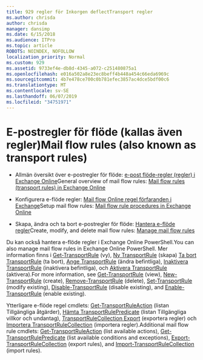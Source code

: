 ```yaml
---
title: 929 regler för Inkorgen deflectTransport regler
ms.author: chrisda
author: chrisda
manager: dansimp
ms.date: 6/15/2018
ms.audience: ITPro
ms.topic: article
ROBOTS: NOINDEX, NOFOLLOW
localization_priority: Normal
ms.custom: 929
ms.assetid: 9733ef4e-db8d-4345-a072-c251480875a1
ms.openlocfilehash: e016a502a8e23ec8beff4b448a454c66eda6969c
ms.sourcegitcommit: 4b7e478ce700c0b781efec3857ac4dce5bdf00c6
ms.translationtype: MT
ms.contentlocale: sv-SE
ms.lasthandoff: 06/07/2019
ms.locfileid: "34751971"
---
```

# <a name="mail-flow-rules-also-known-as-transport-rules"></a><span data-ttu-id="d96a8-102">E-postregler för flöde (kallas även regler)</span><span class="sxs-lookup"><span data-stu-id="d96a8-102">Mail flow rules (also known as transport rules)</span></span>

- <span data-ttu-id="d96a8-103">Allmän översikt över e-postregler för flöde: [e-post flöde-regler (regler) i Exchange Online](https://technet.microsoft.com/library/jj919238.aspx)</span><span class="sxs-lookup"><span data-stu-id="d96a8-103">General overview of mail flow rules: [Mail flow rules (transport rules) in Exchange Online](https://technet.microsoft.com/library/jj919238.aspx)</span></span>

- <span data-ttu-id="d96a8-104">Konfigurera e-flöde regler: [Mail flow Online regel förfaranden i Exchange](https://technet.microsoft.com/library/dn600436.aspx)</span><span class="sxs-lookup"><span data-stu-id="d96a8-104">Setup mail flow rules: [Mail flow rule procedures in Exchange Online](https://technet.microsoft.com/library/dn600436.aspx)</span></span>

- <span data-ttu-id="d96a8-105">Skapa, ändra och ta bort e-postregler för flöde: [Hantera e-flöde regler](https://technet.microsoft.com/library/jj657505.aspx)</span><span class="sxs-lookup"><span data-stu-id="d96a8-105">Create, modify, and delete mail flow rules: [Manage mail flow rules](https://technet.microsoft.com/library/jj657505.aspx)</span></span>

<span data-ttu-id="d96a8-106">Du kan också hantera e-flöde regler i Exchange Online PowerShell.</span><span class="sxs-lookup"><span data-stu-id="d96a8-106">You can also manage mail flow rules in Exchange Online PowerShell.</span></span> <span data-ttu-id="d96a8-107">Mer information finns i [Get-TransportRule](https://docs.microsoft.com/powershell/module/exchange/policy-and-compliance/get-transportrule) (vy), [Ny TransportRule](https://docs.microsoft.com/powershell/module/exchange/policy-and-compliance/new-transportrule) (skapa) [Ta bort TransportRule](https://docs.microsoft.com/powershell/module/exchange/policy-and-compliance/remove-transportrule) (ta bort), [Ange TransportRule](https://docs.microsoft.com/powershell/module/exchange/policy-and-compliance/set-transportrule) (ändra befintliga), [Inaktivera TransportRule](https://docs.microsoft.com/powershell/module/exchange/policy-and-compliance/disable-transportrule) (inaktivera befintliga), och [Aktivera TransportRule](https://docs.microsoft.com/powershell/module/exchange/policy-and-compliance/enable-transportrule) (aktivera).</span><span class="sxs-lookup"><span data-stu-id="d96a8-107">For more information, see [Get-TransportRule](https://docs.microsoft.com/powershell/module/exchange/policy-and-compliance/get-transportrule) (view), [New-TransportRule](https://docs.microsoft.com/powershell/module/exchange/policy-and-compliance/new-transportrule) (create), [Remove-TransportRule](https://docs.microsoft.com/powershell/module/exchange/policy-and-compliance/remove-transportrule) (delete), [Set-TransportRule](https://docs.microsoft.com/powershell/module/exchange/policy-and-compliance/set-transportrule) (modify existing), [Disable-TransportRule](https://docs.microsoft.com/powershell/module/exchange/policy-and-compliance/disable-transportrule) (disable existing), and [Enable-TransportRule](https://docs.microsoft.com/powershell/module/exchange/policy-and-compliance/enable-transportrule) (enable existing).</span></span>

<span data-ttu-id="d96a8-108">Ytterligare e-flöde regel cmdlets: [Get-TransportRuleAction](https://docs.microsoft.com/powershell/module/exchange/policy-and-compliance/get-transportruleaction) (listan Tillgängliga åtgärder), [Hämta TransportRulePredicate](https://docs.microsoft.com/powershell/module/exchange/policy-and-compliance/get-transportrulepredicate) (listan Tillgängliga villkor och undantag), [TransportRuleCollection Export](https://docs.microsoft.com/powershell/module/exchange/policy-and-compliance/export-transportrulecollection) (exportera regler) och [ Importera TransportRuleCollection](https://docs.microsoft.com/powershell/module/exchange/policy-and-compliance/import-transportrulecollection) (importera regler).</span><span class="sxs-lookup"><span data-stu-id="d96a8-108">Additional mail flow rule cmdlets: [Get-TransportRuleAction](https://docs.microsoft.com/powershell/module/exchange/policy-and-compliance/get-transportruleaction) (list available actions), [Get-TransportRulePredicate](https://docs.microsoft.com/powershell/module/exchange/policy-and-compliance/get-transportrulepredicate) (list available conditions and exceptions), [Export-TransportRuleCollection](https://docs.microsoft.com/powershell/module/exchange/policy-and-compliance/export-transportrulecollection) (export rules), and [Import-TransportRuleCollection](https://docs.microsoft.com/powershell/module/exchange/policy-and-compliance/import-transportrulecollection) (import rules).</span></span>
